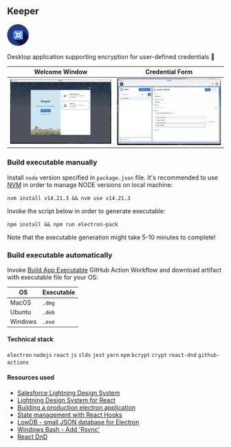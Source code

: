 ## Keeper

<img src="public/logo.png" alt="Keeper logo" width="50" height="50"/>

Desktop application supporting encryption for user-defined credentials 🔐

| Welcome Window                                | Credential Form                                |
|-----------------------------------------------|------------------------------------------------|
| ![Welcome Window](public/images/keeper_1.png) | ![Credential Form](public/images/keeper_2.png) |

### Build executable manually

Install `node` version specified in `package.json` file. It's recommended to
use [NVM](https://tecadmin.net/install-nvm-macos-with-homebrew/) in order to manage NODE versions on local machine:

```
nvm install v14.21.3 && nvm use v14.21.3
```

Invoke the script below in order to generate executable:

```
npm install && npm run electron-pack
```

Note that the executable generation might take 5-10 minutes to complete!

### Build executable automatically

Invoke [Build App Executable](https://github.com/awesomeandrey/keeper/actions/workflows/build_app_executable.yml) GitHub
Action Workflow and download artifact with executable file for your OS:

| OS      | Executable |
|---------|------------|
| MacOS   | `.dmg`     |
| Ubuntu  | `.deb`     |
| Windows | `.exe `    |

#### Technical stack

`electron` `nodejs` `react` `js` `slds` `jest` `yarn` `npm` `bcrypt` `crypt` `react-dnd` `github-actions`

#### Resources used

- [Salesforce Lightning Design System](https://www.lightningdesignsystem.com)
- [Lightning Design System for React](https://react.lightningdesignsystem.com)
- [Building a production electron application](https://medium.com/@johndyer24/building-a-production-electron-create-react-app-application-with-shared-code-using-electron-builder-c1f70f0e2649)
- [State management with React Hooks](https://medium.com/javascript-in-plain-english/state-management-with-react-hooks-no-redux-or-context-api-8b3035ceecf8)
- [LowDB - small JSON database for Electron](https://www.npmjs.com/package/lowdb)
- [Windows Bash - Add 'Rsync'](https://blog.tiger-workshop.com/add-rsync-to-git-bash-for-windows)
- [React DnD](https://react-dnd.github.io/react-dnd/about)
